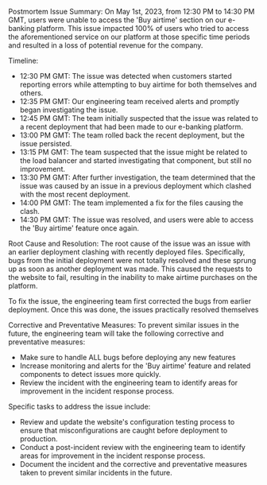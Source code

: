 Postmortem
Issue Summary:
On May 1st, 2023, from 12:30 PM to 14:30 PM GMT, users were unable to access the 'Buy airtime' section on our e-banking platform. This issue impacted 100% of users who tried to access the aforementioned service on our platform at those specific time periods and resulted in a loss of potential revenue for the company.

Timeline:
- 12:30 PM GMT: The issue was detected when customers started reporting errors while attempting to buy airtime for both themselves and others.
- 12:35 PM GMT: Our engineering team received alerts and promptly began investigating the issue.
- 12:45 PM GMT: The team initially suspected that the issue was related to a recent deployment that had been made to our e-banking platform.
- 13:00 PM GMT: The team rolled back the recent deployment, but the issue persisted.
- 13:15 PM GMT: The team suspected that the issue might be related to the load balancer and started investigating that component, but still no improvement.
- 13:30 PM GMT: After further investigation, the team determined that the issue was caused by an issue in a previous deployment which clashed with the most recent deployment.
- 14:00 PM GMT: The team implemented a fix for the files causing the clash.
- 14:30 PM GMT: The issue was resolved, and users were able to access the 'Buy airtime' feature once again.

Root Cause and Resolution:
The root cause of the issue was an issue with an earlier deployment clashing with recently deployed files. Specifically, bugs from the initial deployment were not totally resolved and these sprung up as soon as another deployment was made. This caused the requests to the website to fail, resulting in the inability to make airtime purchases on the platform.

To fix the issue, the engineering team first corrected the bugs from earlier deployment. Once this was done, the issues practically resolved themselves

Corrective and Preventative Measures:
To prevent similar issues in the future, the engineering team will take the following corrective and preventative measures:
- Make sure to handle ALL bugs before deploying any new features
- Increase monitoring and alerts for the 'Buy airtime' feature and related components to detect issues more quickly.
- Review the incident with the engineering team to identify areas for improvement in the incident response process.

Specific tasks to address the issue include:
- Review and update the website's configuration testing process to ensure that misconfigurations are caught before deployment to production.
- Conduct a post-incident review with the engineering team to identify areas for improvement in the incident response process.
- Document the incident and the corrective and preventative measures taken to prevent similar incidents in the future.
